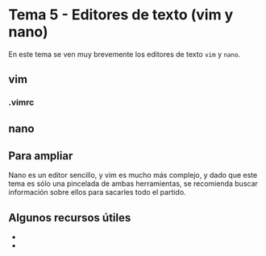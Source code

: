 # Tema 5 - Editores de texto (vim y nano)

En este tema se ven muy brevemente los editores de texto `vim` y `nano`.

## vim

### .vimrc

## nano

## Para ampliar

Nano es un editor sencillo, y vim es mucho más complejo, y dado que este tema es sólo una pincelada de ambas herramientas, se recomienda buscar información sobre ellos para sacarles todo el partido.

## Algunos recursos útiles

- []()
- []()
